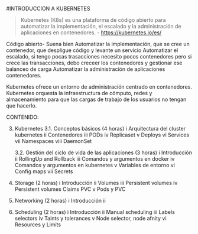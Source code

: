 #INTRODUCCION A KUBERNETES
> Kubernetes (K8s) es una plataforma de código abierto para automatizar la implementación, el escalado y la administración de aplicaciones en contenedores. - https://kubernetes.io/es/

Código abierto- Suena bien
Automatizar la implementación, que se cree un contenedor, que despligue código y levante un servicio 
Automatizar el escalado, si tengo pocas trasacciones necesito pocos contenedores pero si crece las transacciones, debo creceer los contenedores y gestionar ese balanceo de carga
Automatizar la administración de aplicaciones contenedores. 


Kubernetes ofrece un entorno de administración centrado en contenedores. Kubernetes orquesta la infraestructura de cómputo, redes y almacenamiento para que las cargas de trabajo de los usuarios no tengan que hacerlo. 


CONTENIDO:

3.	Kubernetes
    3.1.	Conceptos básicos (4 horas)
        i	Arquitectura del cluster kubernetes
        ii	Contenedores
        iii PODs
        iv	Replicaset
        v	Deploys
        vi	Services
        vii Namespaces
        viii DaemonSet

    3.2.	Gestión del ciclo de vida de las aplicaciones (3 horas)
        i	Introducción
        ii	RollingUp and Rollback
        iii	Comandos y argumentos en docker
        iv	Comandos y argumentos en kubernetes
        v	Variables de entorno
        vi	Config maps
        vii	Secrets

3.	Storage (2 horas)
        i	Introducción
        ii	Volumes
        iii	Persistent volumes
        iv	Persistent volumes Claims PVC
        v	Pods y PVC

4.	Networking (2 horas)
        i Introducción
        ii	
5.	Scheduling (2 horas)
        i	Introducción
        ii	Manual scheduling
        iii	Labels selectors
        iv	Taints y tolerances
        v	Node selector, node afnity
        vi	Resources y Limits
